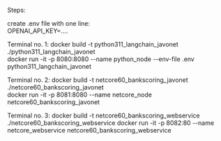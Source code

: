 Steps:

create .env file with one line:  
OPENAI_API_KEY=....  

Terminal no. 1:
docker build -t python311_langchain_javonet ./python311_langchain_javonet  
docker run -it -p 8080:8080 --name python_node --env-file .env python311_langchain_javonet  

Terminal no. 2:
docker build -t netcore60_bankscoring_javonet ./netcore60_bankscoring_javonet  
docker run -it -p 8081:8080 --name netcore_node netcore60_bankscoring_javonet  

Terminal no. 3:
docker build -t netcore60_bankscoring_webservice ./netcore60_bankscoring_webservice
docker run -it -p 8082:80 --name netcore_webservice netcore60_bankscoring_webservice
